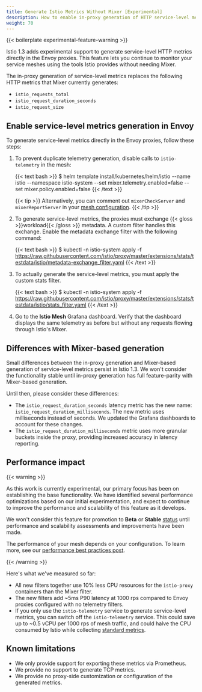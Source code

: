```yaml
---
title: Generate Istio Metrics Without Mixer [Experimental]
description: How to enable in-proxy generation of HTTP service-level metrics.
weight: 70
---
```


{{< boilerplate experimental-feature-warning >}}

Istio 1.3 adds experimental support to generate service-level HTTP metrics
directly in the Envoy proxies. This feature lets you continue to monitor your
service meshes using the tools Istio provides without needing Mixer.

The in-proxy generation of service-level metrics replaces the following HTTP
metrics that Mixer currently generates:

- `istio_requests_total`
- `istio_request_duration_seconds`
- `istio_request_size`

## Enable service-level metrics generation in Envoy

To generate service-level metrics directly in the Envoy proxies, follow these steps:

1.  To prevent duplicate telemetry generation, disable calls to `istio-telemetry` in the mesh:

    {{< text bash >}}
    $ helm template install/kubernetes/helm/istio --name istio --namespace istio-system --set mixer.telemetry.enabled=false --set mixer.policy.enabled=false
    {{< /text >}}

    {{< tip >}}
    Alternatively, you can comment out `mixerCheckServer` and `mixerReportServer` in your [mesh configuration](/docs/reference/config/istio.mesh.v1alpha1/#MeshConfig).
    {{< /tip >}}

1. To generate service-level metrics, the proxies must exchange {{< gloss >}}workload{{< /gloss >}} metadata.
   A custom filter handles this exchange. Enable the metadata exchange filter with the following command:

    {{< text bash >}}
    $ kubectl -n istio-system apply -f https://raw.githubusercontent.com/istio/proxy/master/extensions/stats/testdata/istio/metadata-exchange_filter.yaml
    {{< /text >}}

1. To actually generate the service-level metrics, you must apply the custom stats filter.

    {{< text bash >}}
    $ kubectl -n istio-system apply -f https://raw.githubusercontent.com/istio/proxy/master/extensions/stats/testdata/istio/stats_filter.yaml
    {{< /text >}}

1. Go to the **Istio Mesh** Grafana dashboard. Verify that the dashboard displays the same telemetry as before but without
    any requests flowing through Istio's Mixer.

## Differences with Mixer-based generation

Small differences between the in-proxy generation and Mixer-based generation of service-level metrics
persist in Istio 1.3. We won't consider the functionality stable until in-proxy generation has full feature-parity with
Mixer-based generation.

Until then, please consider these differences:

- The `istio_request_duration_seconds` latency metric has the new name: `istio_request_duration_milliseconds`.
  The new metric uses milliseconds instead of seconds. We updated the Grafana dashboards to
  account for these changes.
- The `istio_request_duration_milliseconds` metric uses more granular buckets inside the proxy, providing
  increased accuracy in latency reporting.

## Performance impact

{{< warning >}}

As this work is currently experimental, our primary focus has been on establishing
the base functionality. We have identified several performance optimizations based
on our initial experimentation, and expect to continue to improve the performance
and scalability of this feature as it develops.

We won't consider this feature for promotion to **Beta** or **Stable** [status](/about/feature-stages/#feature-phase-definitions)
until performance and scalability assessments and improvements have been made.

The performance of your mesh depends on your configuration.
To learn more, see our [performance best practices post](/blog/2019/performance-best-practices/).

{{< /warning >}}

Here's what we've measured so far:

- All new filters together use 10% less CPU resources for the `istio-proxy` containers
  than the Mixer filter.
- The new filters add ~5ms P90 latency at 1000 rps compared to Envoy proxies
  configured with no telemetry filters.
- If you only use the `istio-telemetry` service to generate service-level metrics,
  you can switch off the `istio-telemetry` service. This could save up to ~0.5 vCPU per
  1000 rps of mesh traffic, and could halve the CPU consumed by Istio while collecting
  [standard metrics](/docs/reference/config/policy-and-telemetry/metrics/).

## Known limitations

- We only provide support for exporting these metrics via Prometheus.
- We provide no support to generate TCP metrics.
- We provide no proxy-side customization or configuration of the generated metrics.
